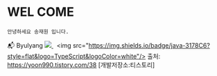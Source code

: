 # WEL COME 

```
안녕하세요 송재원 입니다.
```
:mailbox_with_mail: Byulyang 
<a href="mailto:ckdlghd3791@gmail.com">
   <img src="https://img.shields.io/badge/Gmail-d14836?style=flat-square&logo=Gmail&logoColor=white&link=ckdlghd3791@gmail.com"/>
</a>
  <img src="https://img.shields.io/badge/java-3178C6?style=flat&logo=TypeScript&logoColor=white"/>
출처: https://yoon990.tistory.com/38 [개발저장소:티스토리]
